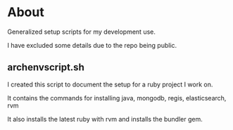 # About
Generalized setup scripts for my development use.

I have excluded some details due to the repo being public.

## archenvscript.sh
I created this script to document the setup for a ruby project I work on.

It contains the commands for installing java, mongodb, regis, elasticsearch, rvm

It also installs the latest ruby with rvm and installs the bundler gem.
